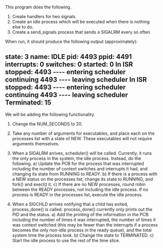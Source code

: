 This program does the following.
1) Create handlers for two signals.
2) Create an idle process which will be executed when there is nothing
   else to do.
3) Create a send_signals process that sends a SIGALRM every so often

When run, it should produce the following output (approximately):

state:        3
name:         IDLE
pid:          4493
ppid:         4491
interrupts:   0
switches:     0
started:      0
In ISR stopped:   4493
---- entering scheduler
continuing  4493
---- leaving scheduler
In ISR stopped:   4493
---- entering scheduler
continuing  4493
---- leaving scheduler
Terminated: 15
---------------------------------------------------------------------------

We will be adding the following functionality.
1) Change the NUM_SECONDS to 20.

2) Take any number of arguments for executables, and place each on the
    processes list with a state of NEW. These executables will not require
    arguments themselves.

3) When a SIGALRM arrives, scheduler() will be called. Currently, it runs
    the only process in the system, the idle process. Instead, do the
    following.
    a)  Update the PCB for the process that was interrupted including the
        number of context switches and interrupts it had, and changing its
        state from RUNNING to READY.
    b)  If there is a process with a NEW status on the processes list, change
        its state to RUNNING, and fork() and execl() it.
    c)  If there are no NEW processes, round robin between the READY
        processes, not including the idle process.  If no process is READY
        in the processes list, execute the idle process.

4) When a SIGCHLD arrives notifying that a child has exited, process_done() is
    called. process_done() currently only prints out the PID and the status.
    a)  Add the printing of the information in the PCB including the number
        of times it was interrupted, the number of times it was context
        switched (this may be fewer than the interrupts if a process
        becomes the only non-idle process in the ready queue), and the total
        system time the process took.
    b)  Change the state to TERMINATED.
    c)  Start the idle process to use the rest of the time slice.

